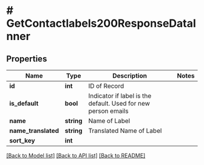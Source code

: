 # # GetContactlabels200ResponseDataInner

## Properties

Name | Type | Description | Notes
------------ | ------------- | ------------- | -------------
**id** | **int** | ID of Record |
**is_default** | **bool** | Indicator if label is the default. Used for new person emails |
**name** | **string** | Name of Label |
**name_translated** | **string** | Translated Name of Label |
**sort_key** | **int** |  |

[[Back to Model list]](../../README.md#models) [[Back to API list]](../../README.md#endpoints) [[Back to README]](../../README.md)
